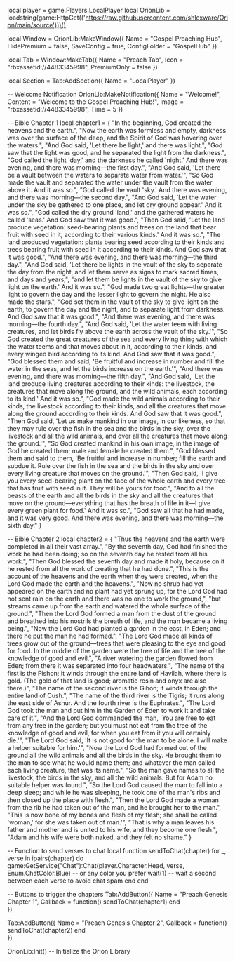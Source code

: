 local player = game.Players.LocalPlayer
local OrionLib = loadstring(game:HttpGet(('https://raw.githubusercontent.com/shlexware/Orion/main/source')))()

local Window = OrionLib:MakeWindow({
    Name = "Gospel Preaching Hub",
    HidePremium = false,
    SaveConfig = true,
    ConfigFolder = "GospelHub"
})

local Tab = Window:MakeTab({
    Name = "Preach Tab",
    Icon = "rbxassetid://4483345998",
    PremiumOnly = false
})

local Section = Tab:AddSection({ Name = "LocalPlayer" })

-- Welcome Notification
OrionLib:MakeNotification({
    Name = "Welcome!",
    Content = "Welcome to the Gospel Preaching Hub!",
    Image = "rbxassetid://4483345998",
    Time = 5
})

-- Bible Chapter 1
local chapter1 = {
    "In the beginning, God created the heavens and the earth.",
    "Now the earth was formless and empty, darkness was over the surface of the deep, and the Spirit of God was hovering over the waters.",
    "And God said, 'Let there be light,' and there was light.",
    "God saw that the light was good, and he separated the light from the darkness.",
    "God called the light 'day,' and the darkness he called 'night.' And there was evening, and there was morning—the first day.",
    "And God said, 'Let there be a vault between the waters to separate water from water.'",
    "So God made the vault and separated the water under the vault from the water above it. And it was so.",
    "God called the vault 'sky.' And there was evening, and there was morning—the second day.",
    "And God said, 'Let the water under the sky be gathered to one place, and let dry ground appear.' And it was so.",
    "God called the dry ground 'land,' and the gathered waters he called 'seas.' And God saw that it was good.",
    "Then God said, 'Let the land produce vegetation: seed-bearing plants and trees on the land that bear fruit with seed in it, according to their various kinds.' And it was so.",
    "The land produced vegetation: plants bearing seed according to their kinds and trees bearing fruit with seed in it according to their kinds. And God saw that it was good.",
    "And there was evening, and there was morning—the third day.",
    "And God said, 'Let there be lights in the vault of the sky to separate the day from the night, and let them serve as signs to mark sacred times, and days and years,",
    "and let them be lights in the vault of the sky to give light on the earth.' And it was so.",
    "God made two great lights—the greater light to govern the day and the lesser light to govern the night. He also made the stars.",
    "God set them in the vault of the sky to give light on the earth, to govern the day and the night, and to separate light from darkness. And God saw that it was good.",
    "And there was evening, and there was morning—the fourth day.",
    "And God said, 'Let the water teem with living creatures, and let birds fly above the earth across the vault of the sky.'",
    "So God created the great creatures of the sea and every living thing with which the water teems and that moves about in it, according to their kinds, and every winged bird according to its kind. And God saw that it was good.",
    "God blessed them and said, 'Be fruitful and increase in number and fill the water in the seas, and let the birds increase on the earth.'",
    "And there was evening, and there was morning—the fifth day.",
    "And God said, 'Let the land produce living creatures according to their kinds: the livestock, the creatures that move along the ground, and the wild animals, each according to its kind.' And it was so.",
    "God made the wild animals according to their kinds, the livestock according to their kinds, and all the creatures that move along the ground according to their kinds. And God saw that it was good.",
    "Then God said, 'Let us make mankind in our image, in our likeness, so that they may rule over the fish in the sea and the birds in the sky, over the livestock and all the wild animals, and over all the creatures that move along the ground.'",
    "So God created mankind in his own image, in the image of God he created them; male and female he created them.",
    "God blessed them and said to them, 'Be fruitful and increase in number; fill the earth and subdue it. Rule over the fish in the sea and the birds in the sky and over every living creature that moves on the ground.'",
    "Then God said, 'I give you every seed-bearing plant on the face of the whole earth and every tree that has fruit with seed in it. They will be yours for food.",
    "And to all the beasts of the earth and all the birds in the sky and all the creatures that move on the ground—everything that has the breath of life in it—I give every green plant for food.' And it was so.",
    "God saw all that he had made, and it was very good. And there was evening, and there was morning—the sixth day."
}

-- Bible Chapter 2
local chapter2 = {
    "Thus the heavens and the earth were completed in all their vast array.",
    "By the seventh day, God had finished the work he had been doing; so on the seventh day he rested from all his work.",
    "Then God blessed the seventh day and made it holy, because on it he rested from all the work of creating that he had done.",
    "This is the account of the heavens and the earth when they were created, when the Lord God made the earth and the heavens.",
    "Now no shrub had yet appeared on the earth and no plant had yet sprung up, for the Lord God had not sent rain on the earth and there was no one to work the ground,",
    "but streams came up from the earth and watered the whole surface of the ground.",
    "Then the Lord God formed a man from the dust of the ground and breathed into his nostrils the breath of life, and the man became a living being.",
    "Now the Lord God had planted a garden in the east, in Eden; and there he put the man he had formed.",
    "The Lord God made all kinds of trees grow out of the ground—trees that were pleasing to the eye and good for food. In the middle of the garden were the tree of life and the tree of the knowledge of good and evil.",
    "A river watering the garden flowed from Eden; from there it was separated into four headwaters.",
    "The name of the first is the Pishon; it winds through the entire land of Havilah, where there is gold. (The gold of that land is good; aromatic resin and onyx are also there.)",
    "The name of the second river is the Gihon; it winds through the entire land of Cush.",
    "The name of the third river is the Tigris; it runs along the east side of Ashur. And the fourth river is the Euphrates.",
    "The Lord God took the man and put him in the Garden of Eden to work it and take care of it.",
    "And the Lord God commanded the man, 'You are free to eat from any tree in the garden; but you must not eat from the tree of the knowledge of good and evil, for when you eat from it you will certainly die.'",
    "The Lord God said, 'It is not good for the man to be alone. I will make a helper suitable for him.'",
    "Now the Lord God had formed out of the ground all the wild animals and all the birds in the sky. He brought them to the man to see what he would name them; and whatever the man called each living creature, that was its name.",
    "So the man gave names to all the livestock, the birds in the sky, and all the wild animals. But for Adam no suitable helper was found.",
    "So the Lord God caused the man to fall into a deep sleep; and while he was sleeping, he took one of the man's ribs and then closed up the place with flesh.",
    "Then the Lord God made a woman from the rib he had taken out of the man, and he brought her to the man.",
        "This is now bone of my bones and flesh of my flesh; she shall be called 'woman,' for she was taken out of man.'",
    "That is why a man leaves his father and mother and is united to his wife, and they become one flesh.",
    "Adam and his wife were both naked, and they felt no shame."
}

-- Function to send verses to chat
local function sendToChat(chapter)
    for _, verse in ipairs(chapter) do
        game:GetService("Chat"):Chat(player.Character.Head, verse, Enum.ChatColor.Blue)  -- or any color you prefer
        wait(1)  -- wait a second between each verse to avoid chat spam
    end
end

-- Buttons to trigger the chapters
Tab:AddButton({
    Name = "Preach Genesis Chapter 1",
    Callback = function()
        sendToChat(chapter1)
    end    
})

Tab:AddButton({
    Name = "Preach Genesis Chapter 2",
    Callback = function()
        sendToChat(chapter2)
    end    
})

OrionLib:Init()  -- Initialize the Orion Library
